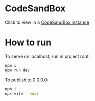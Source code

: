 # CodeSandBox

Click to view in a [CodeSandBox instance](https://codesandbox.io/s/github/kannymayo/test-ao)

# How to run

To serve on localhost, run in project root:

```sh
npm i
npm run dev
```

To publish to 0.0.0.0:

```sh
npm i
npx vite --host
```
